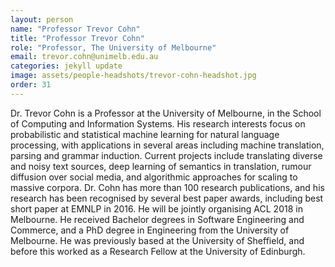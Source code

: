 ```yaml
---
layout: person
name: "Professor Trevor Cohn"
title: "Professor Trevor Cohn"
role: "Professor, The University of Melbourne"
email: trevor.cohn@unimelb.edu.au
categories: jekyll update
image: assets/people-headshots/trevor-cohn-headshot.jpg
order: 31
---
```

Dr. Trevor Cohn is a Professor at the University of Melbourne, in the School of Computing and Information Systems. His research interests focus on probabilistic and statistical machine learning for natural language processing, with applications in several areas including machine translation, parsing and grammar induction. Current projects include translating diverse and noisy text sources, deep learning of semantics in translation, rumour diffusion over social media, and algorithmic approaches for scaling to massive corpora. Dr. Cohn has more than 100 research publications, and his research has been recognised by several best paper awards, including best short paper at EMNLP in 2016. He will be jointly organising ACL 2018 in Melbourne. He received Bachelor degrees in Software Engineering and Commerce, and a PhD degree in Engineering from the University of Melbourne. He was previously based at the University of Sheffield, and before this worked as a Research Fellow at the University of Edinburgh.
